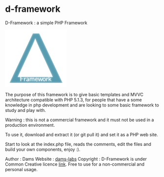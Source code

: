# d-framework
D-Framework : a simple PHP Framework

![logo](/images/logo.png)

The purpose of this framework is to give basic templates and MVVC architecture compatible with PHP 5.1.3, 
for people that have a some knowledge in php development 
and are looking to some basic framework to study and play with.

Warning : this is not a commercial framework and it must not be used in a production environment.

To use it, download and extract it (or git pull it) and set it as a PHP web site.

Start to look at the index.php file, reads the comments, edit the files and build your own components, enjoy :). 

Author : Dams 
Website : [dams-labs](http://www.dams-labs.net)
Copyright : D-Framework is under Common Creative licence [link](https://cc.ascribe.io/app/pieces/38188). Free to use for a non-commercial and personal usage.


 